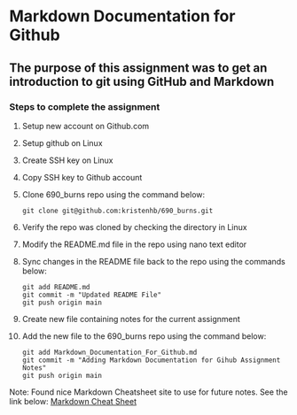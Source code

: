 # Markdown Documentation for Github

## The purpose of this assignment was to get an introduction to git using GitHub and Markdown

### Steps to complete the assignment

1. Setup new account on Github.com
2. Setup github on Linux
3. Create SSH key on Linux
4. Copy SSH key to Github account
5. Clone 690_burns repo using the command below:

	```
	git clone git@github.com:kristenhb/690_burns.git
	```
6. Verify the repo was cloned by checking the directory in Linux
7. Modify the README.md file in the repo using nano text editor
8. Sync changes in the README file back to the repo using the commands below:

	```
	git add README.md
	git commit -m "Updated README File"
	git push origin main
	```
9. Create new file containing notes for the current assignment
10. Add the new file to the 690_burns repo using the command below:

	```
	git add Markdown_Documentation_For_Github.md
	git commit -m "Adding Markdown Documentation for Gihub Assignment Notes"
	git push origin main
	```

Note:
Found nice Markdown Cheatsheet site to use for future notes. See the link below:
[Markdown Cheat Sheet](https://www.markdownguide.org/cheat-sheet) 
